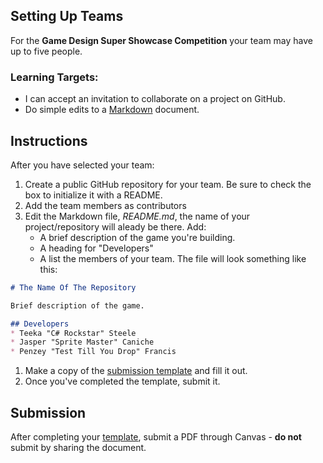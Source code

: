 ---
---

[//]: # ( <p><iframe src="https://douglasurner.github.io/GDP1/units/0/assignments/U0.2-first-submission/" width="100%" height="666px"></iframe></p> )

## Setting Up Teams

For the **Game Design Super Showcase Competition** your team may have up to five people.

[slides]: #
[template]: https://docs.google.com/document/d/1_l7tWjuuPGBmixNNH1JdJMCW_iilT8C9cmBVg2x9IsQ/edit?usp=sharing

### Learning Targets:

* I can accept an invitation to collaborate on a project on GitHub.
* Do simple edits to a [Markdown][] document.

[markdown]: https://guides.github.com/features/mastering-markdown/

## Instructions

After you have selected your team:
1. Create a public GitHub repository for your team. Be sure to check the box to initialize it with a README.
1. Add the team members as contributors
1. Edit the Markdown file, *README.md*, the name of your project/repository will aleady be there. Add:
   - A brief description of the game you're building.
   - A heading for "Developers"
   - A list the members of your team.
   The file will look something like this:
```markdown
# The Name Of The Repository

Brief description of the game.

## Developers
* Teeka "C# Rockstar" Steele
* Jasper "Sprite Master" Caniche
* Penzey "Test Till You Drop" Francis
```
1. Make a copy of the [submission template][template] and fill it out.
1. Once you've completed the template, submit it.

## Submission

After completing your [template][], submit a PDF through Canvas - **do not** submit by sharing the document.
